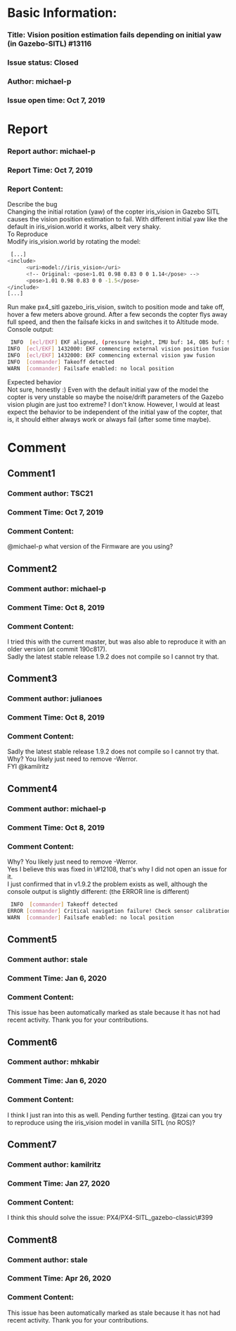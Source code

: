 # Basic Information:
### Title:  Vision position estimation fails depending on initial yaw (in Gazebo-SITL) #13116 
### Issue status: Closed
### Author: michael-p
### Issue open time: Oct 7, 2019
# Report
### Report author: michael-p
### Report Time: Oct 7, 2019
### Report Content:   
Describe the bug    
Changing the initial rotation (yaw) of the copter iris_vision in Gazebo SITL causes the vision position estimation to fail. With different initial yaw like the default in iris_vision.world it works, albeit very shaky.  
To Reproduce    
Modify iris_vision.world by rotating the model:  
    
```bash     
 [...]        
<include>        
      <uri>model://iris_vision</uri>        
      <!-- Original: <pose>1.01 0.98 0.83 0 0 1.14</pose> -->        
      <pose>1.01 0.98 0.83 0 0 -1.5</pose>        
</include>        
[...]        
```  
Run make px4_sitl gazebo_iris_vision, switch to position mode and take off, hover a few meters above ground. After a few seconds the copter flys away full speed, and then the failsafe kicks in and switches it to Altitude mode.    
Console output:  
    
```bash     
 INFO  [ecl/EKF] EKF aligned, (pressure height, IMU buf: 14, OBS buf: 9)        
INFO  [ecl/EKF] 1432000: EKF commencing external vision position fusion        
INFO  [ecl/EKF] 1432000: EKF commencing external vision yaw fusion        
INFO  [commander] Takeoff detected        
WARN  [commander] Failsafe enabled: no local position        
```  
Expected behavior    
Not sure, honestly :) Even with the default initial yaw of the model the copter is very unstable so maybe the noise/drift parameters of the Gazebo vision plugin are just too extreme? I don't know. However, I would at least expect the behavior to be independent of the initial yaw of the copter, that is, it should either always work or always fail (after some time maybe).  

# Comment
## Comment1
### Comment author: TSC21
### Comment Time: Oct 7, 2019
### Comment Content:   
@michael-p what version of the Firmware are you using?  

## Comment2
### Comment author: michael-p
### Comment Time: Oct 8, 2019
### Comment Content:   
I tried this with the current master, but was also able to reproduce it with an older version (at commit 190c817).    
Sadly the latest stable release 1.9.2 does not compile so I cannot try that.  

## Comment3
### Comment author: julianoes
### Comment Time: Oct 8, 2019
### Comment Content:   
    
Sadly the latest stable release 1.9.2 does not compile so I cannot try that.    
Why? You likely just need to remove -Werror.  
FYI @kamilritz  

## Comment4
### Comment author: michael-p
### Comment Time: Oct 8, 2019
### Comment Content:   
    
Why? You likely just need to remove -Werror.    
Yes I believe this was fixed in \\\#12108, that's why I did not open an issue for it.  
I just confirmed that in v1.9.2 the problem exists as well, although the console output is slightly different: (the ERROR line is different)  
    
```bash     
 INFO  [commander] Takeoff detected        
ERROR [commander] Critical navigation failure! Check sensor calibration        
WARN  [commander] Failsafe enabled: no local position        
```  

## Comment5
### Comment author: stale
### Comment Time: Jan 6, 2020
### Comment Content:   
This issue has been automatically marked as stale because it has not had recent activity. Thank you for your contributions.  

## Comment6
### Comment author: mhkabir
### Comment Time: Jan 6, 2020
### Comment Content:   
I think I just ran into this as well. Pending further testing. @tzai can you try to reproduce using the iris_vision model in vanilla SITL (no ROS)?  

## Comment7
### Comment author: kamilritz
### Comment Time: Jan 27, 2020
### Comment Content:   
I think this should solve the issue: PX4/PX4-SITL_gazebo-classic\\\#399  

## Comment8
### Comment author: stale
### Comment Time: Apr 26, 2020
### Comment Content:   
This issue has been automatically marked as stale because it has not had recent activity. Thank you for your contributions.  

